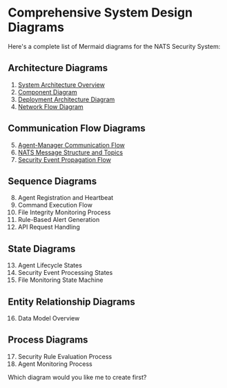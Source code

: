 # Comprehensive System Design Diagrams

Here's a complete list of Mermaid diagrams for the NATS Security System:

## Architecture Diagrams
1. [System Architecture Overview](diagrams/Architecture%20Diagrams/System%20Architecture%20Overview.mermid)
2. [Component Diagram](diagrams/Architecture%20Diagrams/Component%20Diagram.mermid)
3. [Deployment Architecture Diagram](diagrams/Architecture%20Diagrams/Deployment%20Architecture%20Diagram.mermid)
4. [Network Flow Diagram](diagrams/Architecture%20Diagrams/Network%20Flow%20Diagram.mermid)

## Communication Flow Diagrams
5. [Agent-Manager Communication Flow](diagrams/Communication%20Flow%20Diagrams/Agent-Manager%20Communication%20Flow.mermid)
6. [NATS Message Structure and Topics](diagrams/Communication%20Flow%20Diagrams/NATS%20Message%20Structure%20and%20Topics.mermid)
7. [Security Event Propagation Flow](diagrams/Communication%20Flow%20Diagrams/Security%20Event%20Propagation%20Flow.mermid)

## Sequence Diagrams
8. Agent Registration and Heartbeat
9. Command Execution Flow
10. File Integrity Monitoring Process
11. Rule-Based Alert Generation
12. API Request Handling

## State Diagrams
13. Agent Lifecycle States
14. Security Event Processing States
15. File Monitoring State Machine

## Entity Relationship Diagrams
16. Data Model Overview

## Process Diagrams
17. Security Rule Evaluation Process
18. Agent Monitoring Process

Which diagram would you like me to create first?